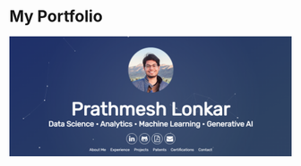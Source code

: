 # My Portfolio

[![image](assets/img/jpg/cover.png)](https://prathmeshlonkar10.github.io/portfolio/)

